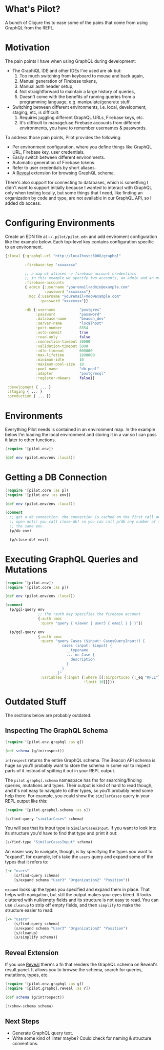 # What's Pilot?

A bunch of Clojure fns to ease some of the pains that come from using GraphQL from the REPL.

# Motivation

The pain points I have when using GraphQL during development:

* The GraphiQL IDE and other IDEs I've used are ok but:
  1. Too much switching from keyboard to mouse and back again,
  2. Manual generation of Firebase tokens,
  3. Manual auth header setup,
  4. Not straightforward to maintain a large history of queries,
  5. Doesn't come with the benefits of running queries from a programming language, e.g. manipulate/generate stuff.
* Switching between different environments, i.e. local, development, staging, etc, is difficult:
  1. Requires juggling different GraphQL URLs, Firebase keys, etc.
  2. It's difficult to manage/use Firebase accounts from different environments, you have to remember usernames & passwords.

To address those pain points, Pilot provides the following:

* Per environment configuration, where you define things like GraphQL URL, Firebase key, user credentials.
* Easily switch between different environments.
* Automatic generation of Firebase tokens.
* Refer to user credentials by short aliases.
* A [Reveal](https://vlaaad.github.io/reveal/) extension for browsing GraphQL schema.

There's also support for connecting to databases, which is something I didn't want to support initially because I wanted to interact with GraphQL only when testing locally, but some things that I need, like finding an organization by code and type, are not available in our GraphQL API, so I added db access.

# Configuring Environments

Create an EDN file at `~/.pilot/pilot.edn` and add enviroment configuration like the example below. Each top-level key contains configuration specific to an environment.

```clojure
{:local {:graphql-url "http://localhost:3000/graphql"

         :firebase-key "xxxxxxxx"

         ;; a map of aliases -> firebase account credentials
         ;; in this example we specify two accounts, an admin and an moc
         :firebase-accounts
         {:admin {:username "youremail+admin@example.com"
                  :password "xxxxxxxx"}
          :moc {:username "youremail+moc@example.com"
                :password "xxxxxxxx"}}

         :db {:username           "postgres"
              :password           "password"
              :database-name      "beacon_dev"
              :server-name        "localhost"
              :port-number        8354
              :auto-commit        true
              :read-only          false
              :connection-timeout 30000
              :validation-timeout 5000
              :idle-timeout       600000
              :max-lifetime       1800000
              :minimum-idle       10
              :maximum-pool-size  10
              :pool-name          "db-pool"
              :adapter            "postgresql"
              :register-mbeans    false}}
 
 :development { ... }
 :staging { ... }
 :production { ... }}
```

# Environments

Everything Pilot needs is contained in an environment map. In the example below I'm loading the local environment and storing it in a var so I can pass it later to other functions.

```clojure
(require '[pilot.env])

(def env (pilot.env/env :local))
```

# Getting a DB Connection

```clojure
(require '[pilot.core :as p])
(require '[pilot.env :as env])

(def env (pilot.env/env :local))

(comment
  ;; get a db connection. the connection is cached on the first call and remains
  ;; open until you call close-db! so you can call p/db any number of times on
  ;; the same env.
  (p/db env)

  (p/close-db! env))
```

# Executing GraphQL Queries and Mutations

```clojure
(require '[pilot.env])
(require '[pilot.core :as p])

(def env (pilot.env/env :local))

(comment
  (p/gql-query env
               ;; the :auth key specifies the firebase account
               {:auth :moc
                :query "query { viewer { user3 { email } } }"})

  (p/gql-query env
               {:auth :moc
                :query "query Cases ($input: CasesQueryInput!) {
                          cases (input: $input) {
                            __typename
                            ... on Case {
                              description
                            }
                          }
                        }"
                :variables {:input {:where [{:airportIcao {:_eq "KFLL"}}]
                                    :limit 10}}}))
```

# Outdated Stuff

The sections below are probably outdated.

## Inspecting The GraphQL Schema

```clojure
(require '[pilot.env.graphql :as g])

(def schema (g/introspect))
```

`introspect` returns the entire GraphQL schema. The Beacon API schema is huge so you'll probably want to store the schema in some var to inspect parts of it instead of spitting it out in your REPL output.

The `pilot.graphql.schema` namespace has fns for searching/finding queries, mutations and types. Their output is kind of hard to read though, and it's not easy to navigate to other types, so you'll probably need some help there. For example, you could show the `similarCases` query in your REPL output like this:

```clojure
(require '[pilot.graphql.schema :as s])

(s/find-query "similarCases" schema)
```

You will see that its input type is `SimilarCasesInput`. If you want to look into its structure you'd have to find that type and print it out:

```clojure
(s/find-type "SimilarCasesInput" schema)
```

An easier way to navigate, though, is by specifying the types you want to "expand", for example, let's take the `users` query and expand some of the types that it refers to:

```clojure
(-> "users"
    (s/find-query schema)
    (s/expand schema "User3" "Organization2" "Position"))
```

`expand` looks up the types you specified and expand them in place.
That helps with navigation, but still the output makes your eyes bleed. It looks cluttered with null/empty fields and its structure is not easy to read. You can use `cleanup` to strip off empty fields, and then `simplify` to make the structure easier to read:

```clojure
(-> "users"
    (s/find-query schema)
    (s/expand schema "User3" "Organization2" "Position")
    (s/cleanup)
    (s/simplify schema))
```

## Reveal Extension

If you use [Reveal](https://vlaaad.github.io/reveal/) there's a fn that renders the GraphQL schema on Reveal's result panel. It allows you to browse the schema, search for queries, mutations, types, etc.

```clojure
(require '[pilot.env.graphql :as g])
(require '[pilot.graphql.reveal :as r])

(def schema (g/introspect))

(r/show-schema schema)
```

## Next Steps

* Generate GraphQL query text.
* Write some kind of linter maybe? Could check for naming & structure conventions.
